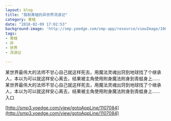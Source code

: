 ```yaml
---
layout: blog
title: "我和青蛙的异世界流浪记"
category: 青蛙
date: "2018-02-09 17:02:53"
background-image: 'http://smp.yoedge.com/smp-app/resource/viewImage/1001553appline.png'
tags:
- 青蛙
- 异
- 世界
- 流浪记

---
```

某世界最伟大的法师不甘心自己就这样死去，用魔法灵魂出窍到地球找了个继承人，本以为可以就这样安心离去，结果被主角使用附身魔法附身到青蛙身上……
某世界最伟大的法师不甘心自己就这样死去，用魔法灵魂出窍到地球找了个继承人，本以为可以就这样安心离去，结果被主角使用附身魔法附身到青蛙身上……
入口

[http://smp3.yoedge.com/view/gotoAppLine/1107084](http://smp3.yoedge.com/view/gotoAppLine/1107084)

        
